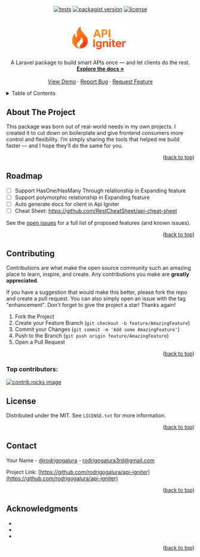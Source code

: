 <a id="readme-top"></a>

<p align="center">
<a href="https://github.com/rodrigogalura/api-igniter/actions/workflows/pest.yml"><img src="https://img.shields.io/github/actions/workflow/status/rodrigogalura/api-igniter/pest.yml?label=tests" alt="tests"></a>
<a href="https://packagist.org/packages/rgalura/api-igniter"><img src="https://img.shields.io/packagist/v/rgalura/api-igniter" alt="packagist version"></a>
<!-- <a href="https://packagist.org/packages/rgalura/api-igniter"><img src="https://img.shields.io/packagist/dt/rgalura/api-igniter" alt="packagist downloads"></a> -->
<a href="https://packagist.org/packages/rgalura/api-igniter"><img src="https://img.shields.io/github/license/rodrigogalura/api-igniter" alt="license"></a>
</p>

<!-- PROJECT LOGO -->
<br />
<div align="center">
  <a href="https://github.com/rodrigogalura/api-igniter">
    <img src="./art/logo.png" alt="Logo" width="200">
  </a>

<!-- <h3 align="center">API Igniter</h3> -->

  <p align="center">
    A Laravel package to build smart APIs once — and let clients do the rest.
    <br />
    <a href="https://rodrigogalura.github.io/api-igniter/docs/installation-guide.html"><strong>Explore the docs »</strong></a>
    <br />
    <br />
    <a href="https://github.com/rodrigogalura/api-igniter">View Demo</a>
    &middot;
    <a href="https://github.com/rodrigogalura/api-igniter/issues/new?labels=bug&template=bug-report---.md">Report Bug</a>
    &middot;
    <a href="https://github.com/rodrigogalura/api-igniter/issues/new?labels=enhancement&template=feature-request---.md">Request Feature</a>
  </p>
</div>



<!-- TABLE OF CONTENTS -->
<details>
  <summary>Table of Contents</summary>
  <ol>
    <li>
      <a href="#about-the-project">About The Project</a>
      <ul>
        <li><a href="#built-with">Built With</a></li>
      </ul>
    </li>
    <li>
      <a href="#getting-started">Getting Started</a>
      <ul>
        <li><a href="#prerequisites">Prerequisites</a></li>
        <li><a href="#installation">Installation</a></li>
      </ul>
    </li>
    <li><a href="#usage">Usage</a></li>
    <li><a href="#roadmap">Roadmap</a></li>
    <li><a href="#contributing">Contributing</a></li>
    <li><a href="#license">License</a></li>
    <li><a href="#contact">Contact</a></li>
    <li><a href="#acknowledgments">Acknowledgments</a></li>
  </ol>
</details>



<!-- ABOUT THE PROJECT -->
## About The Project

<!-- [![Product Name Screen Shot][product-screenshot]](https://example.com) -->

This package was born out of real-world needs in my own projects. I created it to cut down on boilerplate and give frontend consumers more control and flexibility. I’m simply sharing the tools that helped me build faster — and I hope they’ll do the same for you.

<!-- Here's a blank template to get started. To avoid retyping too much info, do a search and replace with your text editor for the following: `rodrigogalura`, `api-igniter`, `rodrigogalura`, `rodrigogalura`, `gmail`, `rodrigogalura3rd`, `API Igniter`, `project_description`, `MIT` -->

<p align="right">(<a href="#readme-top">back to top</a>)</p>

<!-- ROADMAP -->
## Roadmap

- [ ] Support HasOne/HasMany Through relationship in Expanding feature
- [ ] Support polymorphic relationship in Expanding feature
- [ ] Auto generate docs for client in Api Igniter
- [ ] Cheat Sheet: https://github.com/RestCheatSheet/api-cheat-sheet

See the [open issues](https://github.com/rodrigogalura/api-igniter/issues) for a full list of proposed features (and known issues).

<p align="right">(<a href="#readme-top">back to top</a>)</p>



<!-- CONTRIBUTING -->
## Contributing

Contributions are what make the open source community such an amazing place to learn, inspire, and create. Any contributions you make are **greatly appreciated**.

If you have a suggestion that would make this better, please fork the repo and create a pull request. You can also simply open an issue with the tag "enhancement".
Don't forget to give the project a star! Thanks again!

1. Fork the Project
2. Create your Feature Branch (`git checkout -b feature/AmazingFeature`)
3. Commit your Changes (`git commit -m 'Add some AmazingFeature'`)
4. Push to the Branch (`git push origin feature/AmazingFeature`)
5. Open a Pull Request

<p align="right">(<a href="#readme-top">back to top</a>)</p>

### Top contributors:

<a href="https://github.com/rodrigogalura/api-igniter/graphs/contributors">
  <img src="https://contrib.rocks/image?repo=rodrigogalura/api-igniter" alt="contrib.rocks image" />
</a>



<!-- LICENSE -->
## License

Distributed under the MIT. See `LICENSE.txt` for more information.

<p align="right">(<a href="#readme-top">back to top</a>)</p>



<!-- CONTACT -->
## Contact

Your Name - [@rodrigogalura](https://x.com/rodrigogalura) - rodrigogalura3rd@gmail.com

Project Link: [https://github.com/rodrigogalura/api-igniter](https://github.com/rodrigogalura/api-igniter)

<p align="right">(<a href="#readme-top">back to top</a>)</p>



<!-- ACKNOWLEDGMENTS -->
## Acknowledgments

* []()
* []()
* []()

<p align="right">(<a href="#readme-top">back to top</a>)</p>



<!-- MARKDOWN LINKS & IMAGES -->
<!-- https://www.markdownguide.org/basic-syntax/#reference-style-links -->
[contributors-shield]: https://img.shields.io/github/contributors/rodrigogalura/api-igniter.svg?style=for-the-badge
[contributors-url]: https://github.com/rodrigogalura/api-igniter/graphs/contributors
[forks-shield]: https://img.shields.io/github/forks/rodrigogalura/api-igniter.svg?style=for-the-badge
[forks-url]: https://github.com/rodrigogalura/api-igniter/network/members
[stars-shield]: https://img.shields.io/github/stars/rodrigogalura/api-igniter.svg?style=for-the-badge
[stars-url]: https://github.com/rodrigogalura/api-igniter/stargazers
[issues-shield]: https://img.shields.io/github/issues/rodrigogalura/api-igniter.svg?style=for-the-badge
[issues-url]: https://github.com/rodrigogalura/api-igniter/issues
[license-shield]: https://img.shields.io/github/license/rodrigogalura/api-igniter.svg?style=for-the-badge
[license-url]: https://github.com/rodrigogalura/api-igniter/blob/master/LICENSE.txt
[linkedin-shield]: https://img.shields.io/badge/-LinkedIn-black.svg?style=for-the-badge&logo=linkedin&colorB=555
[linkedin-url]: https://linkedin.com/in/rodrigogalura
[product-screenshot]: images/screenshot.png
<!-- [Next.js]: https://img.shields.io/badge/next.js-000000?style=for-the-badge&logo=nextdotjs&logoColor=white
[Next-url]: https://nextjs.org/
[React.js]: https://img.shields.io/badge/React-20232A?style=for-the-badge&logo=react&logoColor=61DAFB
[React-url]: https://reactjs.org/
[Vue.js]: https://img.shields.io/badge/Vue.js-35495E?style=for-the-badge&logo=vuedotjs&logoColor=4FC08D
[Vue-url]: https://vuejs.org/
[Angular.io]: https://img.shields.io/badge/Angular-DD0031?style=for-the-badge&logo=angular&logoColor=white
[Angular-url]: https://angular.io/
[Svelte.dev]: https://img.shields.io/badge/Svelte-4A4A55?style=for-the-badge&logo=svelte&logoColor=FF3E00
[Svelte-url]: https://svelte.dev/
[Laravel.com]: https://img.shields.io/badge/Laravel-FF2D20?style=for-the-badge&logo=laravel&logoColor=white
[Laravel-url]: https://laravel.com
[Bootstrap.com]: https://img.shields.io/badge/Bootstrap-563D7C?style=for-the-badge&logo=bootstrap&logoColor=white
[Bootstrap-url]: https://getbootstrap.com
[JQuery.com]: https://img.shields.io/badge/jQuery-0769AD?style=for-the-badge&logo=jquery&logoColor=white
[JQuery-url]: https://jquery.com -->
<!-- [PHP]: https://img.shields.io/badge/php-4F5B93?style=for-the-badge&logo=php&logoColor=white
[PHP-url]: https://www.php.net -->
